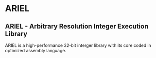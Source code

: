 # ARIEL
## ARIEL - Arbitrary Resolution Integer Execution Library
ARIEL is a high-performance 32-bit interger library with its core coded in optimized assembly language.
